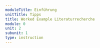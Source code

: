 ```yaml
---
moduleTitle: Einführung
unitTitle: Tipps
title: Worked Example Literaturrecherche
module: 0
unit: 2
subunit: 1
type: instruction
---
```

